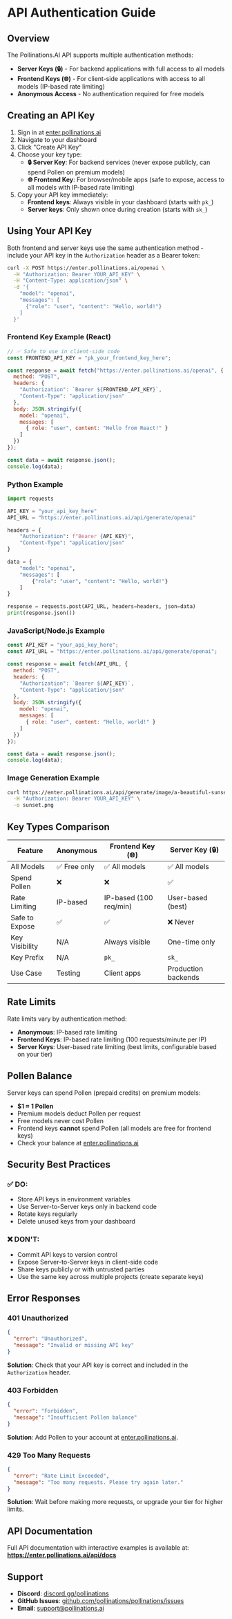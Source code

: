 # API Authentication Guide

## Overview

The Pollinations.AI API supports multiple authentication methods:
- **Server Keys (🔒)** - For backend applications with full access to all models
- **Frontend Keys (🌐)** - For client-side applications with access to all models (IP-based rate limiting)
- **Anonymous Access** - No authentication required for free models

## Creating an API Key

1. Sign in at [enter.pollinations.ai](https://enter.pollinations.ai)
2. Navigate to your dashboard
3. Click "Create API Key"
4. Choose your key type:
   - **🔒 Server Key**: For backend services (never expose publicly, can spend Pollen on premium models)
   - **🌐 Frontend Key**: For browser/mobile apps (safe to expose, access to all models with IP-based rate limiting)
5. Copy your API key immediately:
   - **Frontend keys**: Always visible in your dashboard (starts with `pk_`)
   - **Server keys**: Only shown once during creation (starts with `sk_`)

## Using Your API Key

Both frontend and server keys use the same authentication method - include your API key in the `Authorization` header as a Bearer token:

```bash
curl -X POST https://enter.pollinations.ai/openai \
  -H "Authorization: Bearer YOUR_API_KEY" \
  -H "Content-Type: application/json" \
  -d '{
    "model": "openai",
    "messages": [
      {"role": "user", "content": "Hello, world!"}
    ]
  }'
```

### Frontend Key Example (React)

```javascript
// ✅ Safe to use in client-side code
const FRONTEND_API_KEY = "pk_your_frontend_key_here";

const response = await fetch("https://enter.pollinations.ai/openai", {
  method: "POST",
  headers: {
    "Authorization": `Bearer ${FRONTEND_API_KEY}`,
    "Content-Type": "application/json"
  },
  body: JSON.stringify({
    model: "openai",
    messages: [
      { role: "user", content: "Hello from React!" }
    ]
  })
});

const data = await response.json();
console.log(data);
```

### Python Example

```python
import requests

API_KEY = "your_api_key_here"
API_URL = "https://enter.pollinations.ai/api/generate/openai"

headers = {
    "Authorization": f"Bearer {API_KEY}",
    "Content-Type": "application/json"
}

data = {
    "model": "openai",
    "messages": [
        {"role": "user", "content": "Hello, world!"}
    ]
}

response = requests.post(API_URL, headers=headers, json=data)
print(response.json())
```

### JavaScript/Node.js Example

```javascript
const API_KEY = "your_api_key_here";
const API_URL = "https://enter.pollinations.ai/api/generate/openai";

const response = await fetch(API_URL, {
  method: "POST",
  headers: {
    "Authorization": `Bearer ${API_KEY}`,
    "Content-Type": "application/json"
  },
  body: JSON.stringify({
    model: "openai",
    messages: [
      { role: "user", content: "Hello, world!" }
    ]
  })
});

const data = await response.json();
console.log(data);
```

### Image Generation Example

```bash
curl https://enter.pollinations.ai/api/generate/image/a-beautiful-sunset \
  -H "Authorization: Bearer YOUR_API_KEY" \
  -o sunset.png
```

## Key Types Comparison

| Feature | Anonymous | Frontend Key (🌐) | Server Key (🔒) |
|---------|-----------|-------------------|-----------------|
| All Models | ✅ Free only | ✅ All models | ✅ All models |
| Spend Pollen | ❌ | ❌ | ✅ |
| Rate Limiting | IP-based | IP-based (100 req/min) | User-based (best) |
| Safe to Expose | ✅ | ✅ | ❌ Never |
| Key Visibility | N/A | Always visible | One-time only |
| Key Prefix | N/A | `pk_` | `sk_` |
| Use Case | Testing | Client apps | Production backends |

## Rate Limits

Rate limits vary by authentication method:
- **Anonymous**: IP-based rate limiting
- **Frontend Keys**: IP-based rate limiting (100 requests/minute per IP)
- **Server Keys**: User-based rate limiting (best limits, configurable based on your tier)

## Pollen Balance

Server keys can spend Pollen (prepaid credits) on premium models:
- **$1 ≈ 1 Pollen**
- Premium models deduct Pollen per request
- Free models never cost Pollen
- Frontend keys **cannot** spend Pollen (all models are free for frontend keys)
- Check your balance at [enter.pollinations.ai](https://enter.pollinations.ai)

## Security Best Practices

### ✅ DO:
- Store API keys in environment variables
- Use Server-to-Server keys only in backend code
- Rotate keys regularly
- Delete unused keys from your dashboard

### ❌ DON'T:
- Commit API keys to version control
- Expose Server-to-Server keys in client-side code
- Share keys publicly or with untrusted parties
- Use the same key across multiple projects (create separate keys)

## Error Responses

### 401 Unauthorized
```json
{
  "error": "Unauthorized",
  "message": "Invalid or missing API key"
}
```

**Solution**: Check that your API key is correct and included in the `Authorization` header.

### 403 Forbidden
```json
{
  "error": "Forbidden",
  "message": "Insufficient Pollen balance"
}
```

**Solution**: Add Pollen to your account at [enter.pollinations.ai](https://enter.pollinations.ai).

### 429 Too Many Requests
```json
{
  "error": "Rate Limit Exceeded",
  "message": "Too many requests. Please try again later."
}
```

**Solution**: Wait before making more requests, or upgrade your tier for higher limits.

## API Documentation

Full API documentation with interactive examples is available at:
**https://enter.pollinations.ai/api/docs**

## Support

- **Discord**: [discord.gg/pollinations](https://discord.gg/pollinations)
- **GitHub Issues**: [github.com/pollinations/pollinations/issues](https://github.com/pollinations/pollinations/issues)
- **Email**: support@pollinations.ai
